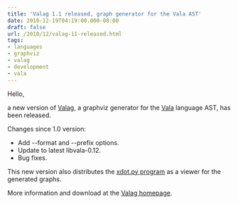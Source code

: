 ```yaml
---
title: 'Valag 1.1 released, graph generator for the Vala AST'
date: 2010-12-19T04:19:00.000-08:00
draft: false
url: /2010/12/valag-11-released.html
tags: 
- languages
- graphviz
- valag
- development
- vala
---
```


Hello,

a new version of [Valag](http://lethalman.hostei.com/valag.html), a graphviz generator for the [Vala](http://live.gnome.org/Vala) language AST, has been released.

  

Changes since 1.0 version:

*   Add --format and --prefix options.
*   Update to latest libvala-0.12.
*   Bug fixes.

This new version also distributes the [xdot.py program](http://code.google.com/p/jrfonseca/wiki/XDot) as a viewer for the generated graphs.

  

More information and download at the [Valag homepage](http://lethalman.hostei.com/valag.html).